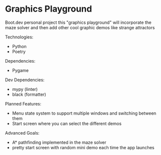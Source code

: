 # Graphics Playground

Boot.dev personal project this "graphics playground" will
incorporate the maze solver and then add other cool graphic
demos like strange attractors 

Technologies:
- Python
- Poetry

Dependencies:
- Pygame

Dev Dependencies:
- mypy (linter)
- black (formatter)


Planned Features:
- Menu state system to support multiple windows and switching between them
- Start screen where you can select the different demos

Advanced Goals:
- A* pathfinding implemented in the maze solver
- pretty start screen with random mini demo each time the app launches
